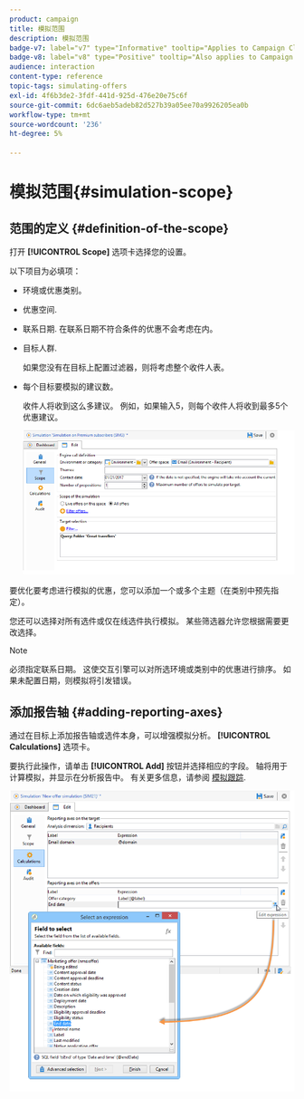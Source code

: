 ```yaml
---
product: campaign
title: 模拟范围
description: 模拟范围
badge-v7: label="v7" type="Informative" tooltip="Applies to Campaign Classic v7"
badge-v8: label="v8" type="Positive" tooltip="Also applies to Campaign v8"
audience: interaction
content-type: reference
topic-tags: simulating-offers
exl-id: 4f6b3de2-3fdf-441d-925d-476e20e75c6f
source-git-commit: 6dc6aeb5adeb82d527b39a05ee70a9926205ea0b
workflow-type: tm+mt
source-wordcount: '236'
ht-degree: 5%

---
```


# 模拟范围{#simulation-scope}



## 范围的定义 {#definition-of-the-scope}

打开 **[!UICONTROL Scope]** 选项卡选择您的设置。

以下项目为必填项：

* 环境或优惠类别。
* 优惠空间.
* 联系日期. 在联系日期不符合条件的优惠不会考虑在内。
* 目标人群.

   如果您没有在目标上配置过滤器，则将考虑整个收件人表。

* 每个目标要模拟的建议数。

   收件人将收到这么多建议。 例如，如果输入5，则每个收件人将收到最多5个优惠建议。

   ![](assets/offer_simulation_009.png)

要优化要考虑进行模拟的优惠，您可以添加一个或多个主题（在类别中预先指定）。

您还可以选择对所有选件或仅在线选件执行模拟。 某些筛选器允许您根据需要更改选择。

>[!NOTE]
>
>必须指定联系日期。 这使交互引擎可以对所选环境或类别中的优惠进行排序。 如果未配置日期，则模拟将引发错误。

## 添加报告轴 {#adding-reporting-axes}

通过在目标上添加报告轴或选件本身，可以增强模拟分析。 **[!UICONTROL Calculations]** 选项卡。

要执行此操作，请单击 **[!UICONTROL Add]** 按钮并选择相应的字段。 轴将用于计算模拟，并显示在分析报告中。 有关更多信息，请参阅 [模拟跟踪](../../interaction/using/simulation-tracking.md).

![](assets/offer_simulation_011.png)
